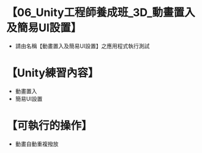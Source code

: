 # 【06_Unity工程師養成班_3D_動畫置入及簡易UI設置】  
* 請由名稱【動畫置入及簡易UI設置】之應用程式執行測試

# 【Unity練習內容】  
* 動畫置入
* 簡易UI設置

# 【可執行的操作】  
* 動畫自動重複撥放
